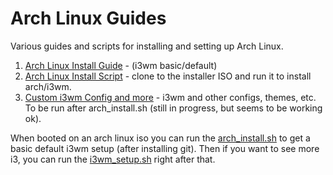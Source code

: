 # Arch Linux Guides

Various guides and scripts for installing and setting up Arch Linux.

1. [Arch Linux Install Guide](archlinux_install_guide.md) - (i3wm basic/default)
2. [Arch Linux Install Script](arch_install.sh) - clone to the installer ISO and run it to install arch/i3wm.
3. [Custom i3wm Config and more](i3_setup.sh) - i3wm and other configs, themes, etc. To be run after arch_install.sh (still in progress, but seems to be working ok).

When booted on an arch linux iso you can run the [arch_install.sh](arch_install.sh) to get a basic default i3wm setup (after installing git). Then if you want to see more i3, you can run the [i3wm_setup.sh](i3_setup.sh) right after that.
